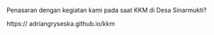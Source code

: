 Penasaran dengan kegiatan kami pada saat KKM di Desa Sinarmukti?

https:// adriangryseska.github.io/kkm
